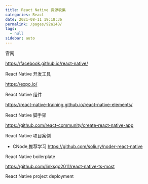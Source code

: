 ```yaml
---
title: React Native 资源收集
categories: React
date: 2021-08-11 19:18:36
permalink: /pages/92a148/
tags: 
  - null
sidebar: auto
---
```


官网

https://facebook.github.io/react-native/

React Native 开发工具

https://expo.io/

React Native 组件

https://react-native-training.github.io/react-native-elements/

React Native 脚手架

https://github.com/react-community/create-react-native-app

React Native 项目案例

- CNode,推荐学习 https://github.com/soliury/noder-react-native


React Native boilerplate

https://github.com/linksgo2011/react-native-ts-most

React Native project deployment

